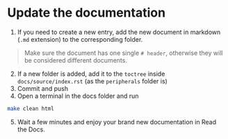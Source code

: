 # Update the documentation

1. If you need to create a new entry, add the new document in markdown (`.md` extension) to the corresponding folder.
> Make sure the document has one single `# header`, otherwise they will be considered different documents.
2. If a new folder is added, add it to the `toctree` inside `docs/source/index.rst` (as the `peripherals` folder is)
3. Commit and push
4. Open a terminal in the docs folder and run
```bash
make clean html
```
5. Wait a few minutes and enjoy your brand new documentation in Read the Docs.
